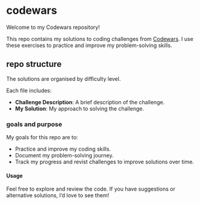 # codewars

Welcome to my Codewars repository!

This repo contains my solutions to coding challenges from [Codewars](https://www.codewars.com/). I use these exercises to practice and improve my problem-solving skills.

## repo structure

The solutions are organised by difficulty level.

Each file includes:

- **Challenge Description**: A brief description of the challenge.
- **My Solution**: My approach to solving the challenge.

### goals and purpose

My goals for this repo are to:

- Practice and improve my coding skills.
- Document my problem-solving journey.
- Track my progress and revist challenges to improve solutions over time.

#### Usage

Feel free to explore and review the code. If you have suggestions or alternative solutions, I’d love to see them!
